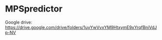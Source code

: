 # MPSpredictor

Google drive: https://drive.google.com/drive/folders/1uyYwVvxYM9HtxymE9xYrqfBniVdJp-NV
